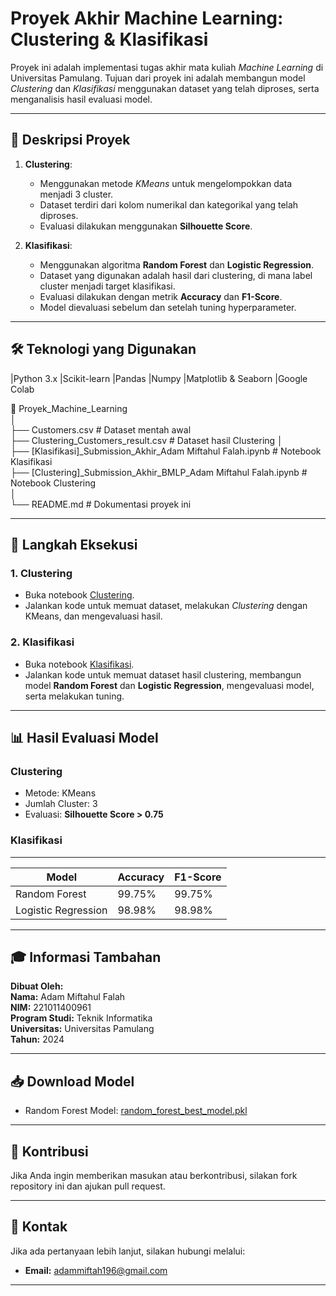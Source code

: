 # Proyek Akhir Machine Learning: Clustering & Klasifikasi

Proyek ini adalah implementasi tugas akhir mata kuliah *Machine Learning* di Universitas Pamulang. Tujuan dari proyek ini adalah membangun model *Clustering* dan *Klasifikasi* menggunakan dataset yang telah diproses, serta menganalisis hasil evaluasi model.

---

## 📌 **Deskripsi Proyek**
1. **Clustering**:  
   - Menggunakan metode *KMeans* untuk mengelompokkan data menjadi 3 cluster.
   - Dataset terdiri dari kolom numerikal dan kategorikal yang telah diproses.
   - Evaluasi dilakukan menggunakan **Silhouette Score**.

2. **Klasifikasi**:  
   - Menggunakan algoritma **Random Forest** dan **Logistic Regression**.
   - Dataset yang digunakan adalah hasil dari clustering, di mana label cluster menjadi target klasifikasi.
   - Evaluasi dilakukan dengan metrik **Accuracy** dan **F1-Score**.
   - Model dievaluasi sebelum dan setelah tuning hyperparameter.

---

## 🛠 **Teknologi yang Digunakan**
|Python 3.x
|Scikit-learn
|Pandas
|Numpy
|Matplotlib & Seaborn
|Google Colab


📁 Proyek_Machine_Learning  
 │  
├── Customers.csv                          # Dataset mentah awal  
├── Clustering_Customers_result.csv        # Dataset hasil Clustering
│  
├── [Klasifikasi]_Submission_Akhir_Adam Miftahul Falah.ipynb  # Notebook Klasifikasi  
├── [Clustering]_Submission_Akhir_BMLP_Adam Miftahul Falah.ipynb # Notebook Clustering  
 │  
└── README.md                          # Dokumentasi proyek ini  

---

## 🚀 **Langkah Eksekusi**
### **1. Clustering**
- Buka notebook [Clustering](https://colab.research.google.com/drive/1WwIJze7s44e0iNPUmgUwxFP8VnXUle2C?usp=sharing).
- Jalankan kode untuk memuat dataset, melakukan *Clustering* dengan KMeans, dan mengevaluasi hasil.

### **2. Klasifikasi**
- Buka notebook [Klasifikasi](https://colab.research.google.com/drive/1zQIgPVPdZaAdQkmJLtwEc4cSVNzkCT-R?usp=sharing).
- Jalankan kode untuk memuat dataset hasil clustering, membangun model **Random Forest** dan **Logistic Regression**, mengevaluasi model, serta melakukan tuning.

---

## 📊 **Hasil Evaluasi Model**
### **Clustering**
- Metode: KMeans
- Jumlah Cluster: 3
- Evaluasi: **Silhouette Score > 0.75**

### **Klasifikasi**
---
| Model                | Accuracy | F1-Score |
|----------------------|----------|----------|
| Random Forest        | 99.75%   | 99.75%   |
| Logistic Regression  | 98.98%   | 98.98%   |
---

## 🎓 **Informasi Tambahan**
**Dibuat Oleh:**  
**Nama:** Adam Miftahul Falah  
**NIM:** 221011400961  
**Program Studi:** Teknik Informatika  
**Universitas:** Universitas Pamulang  
**Tahun:** 2024  

---

## 📥 **Download Model**
- Random Forest Model: [random_forest_best_model.pkl](path/to/random_forest_best_model.pkl)

---

## 🤝 **Kontribusi**
Jika Anda ingin memberikan masukan atau berkontribusi, silakan fork repository ini dan ajukan pull request.  

---

## 📧 **Kontak**
Jika ada pertanyaan lebih lanjut, silakan hubungi melalui:  
- **Email:** adammiftah196@gmail.com  

---
